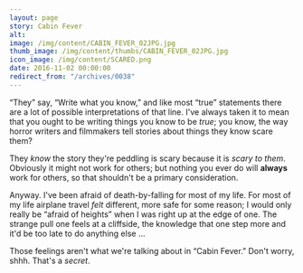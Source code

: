 ```yaml
---
layout: page
story: Cabin Fever
alt:
image: /img/content/CABIN_FEVER_02JPG.jpg
thumb_image: /img/content/thumbs/CABIN_FEVER_02JPG.jpg
icon_image: /img/content/SCARED.png
date: 2016-11-02 00:00:00
redirect_from: "/archives/0038"
---
```



“They” say, “Write what you know,” and like most “true” statements there are a lot of possible interpretations of that line. I've always taken it to mean that you ought to be writing things you know to be *true*; you know, the way horror writers and filmmakers tell stories about things they know scare them?

They *know* the story they're peddling is scary because it is *scary to them*. Obviously it might not work for others; but nothing you ever do will **always** work for others, so that shouldn't be a primary consideration.

Anyway. I've been afraid of death-by-falling for most of my life. For most of my life airplane travel *felt* different, more safe for some reason; I would only really be “afraid of heights” when I was right up at the edge of one. The strange pull one feels at a cliffside, the knowledge that one step more and it'd be too late to do anything else …

Those feelings aren't what we're talking about in “Cabin Fever.” Don't worry, shhh. That's a *secret*.

